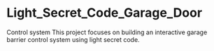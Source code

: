 # Light_Secret_Code_Garage_Door
Control system 
This project focuses on building an interactive garage barrier control system using light secret code.
